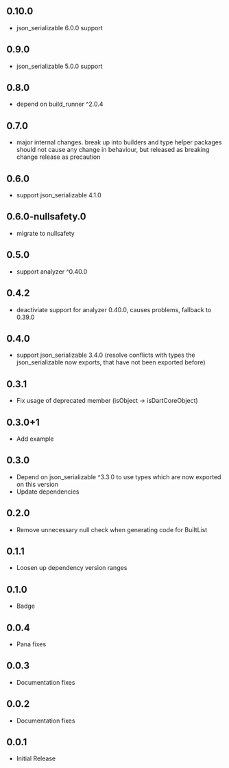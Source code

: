 ## 0.10.0

- json_serializable 6.0.0 support

## 0.9.0

- json_serializable 5.0.0 support

## 0.8.0

- depend on build_runner ^2.0.4

## 0.7.0

- major internal changes. break up into builders and type helper packages
  should not cause any change in behaviour, but released as breaking change release
  as precaution

## 0.6.0

- support json_serializable 4.1.0


## 0.6.0-nullsafety.0

- migrate to nullsafety

## 0.5.0

- support analyzer ^0.40.0


## 0.4.2

- deactiviate support for analyzer 0.40.0, causes problems, fallback to 0.39.0

## 0.4.0

- support json_serializable 3.4.0 (resolve conflicts with types the json_serializable now exports, that have not been exported before)

## 0.3.1

- Fix usage of deprecated member (isObject -> isDartCoreObject)

## 0.3.0+1

- Add example

## 0.3.0

- Depend on json_serializable ^3.3.0 to use types which are now exported on this version
- Update dependencies

## 0.2.0

- Remove unnecessary null check when generating code for BuiltList

## 0.1.1

- Loosen up dependency version ranges

## 0.1.0

- Badge

## 0.0.4 

- Pana fixes

## 0.0.3

- Documentation fixes


## 0.0.2

- Documentation fixes


## 0.0.1

- Initial Release
